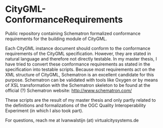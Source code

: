 # CityGML-ConformanceRequirements

Public repository containing Schematron formalized conformance requirements for the building module of CityGML. 

Each CityGML instance document should conform to the conformance requirements of the CityGML specification. However, they are stated in natural language and therefore not directly testable. In my master thesis, I have tried to convert these conformance requirements as stated in the specification into testable scripts. Because most requirements act on the XML structure of CityGML, Schematron is an excellent candidate for this purpose. Schematron can be validated with tools like Oxygen or by means of XSL transformation with the Schematron skeleton to be found at the official (?) Schematron website: http://www.schematron.com/

These scripts are the result of my master thesis and only partly related to the definitions and formalizations of the OGC Quality Interoperability Experiment (in which I also took part).

For questions, reach me at lvanwalstijn (at) virtualcitysystems.de
